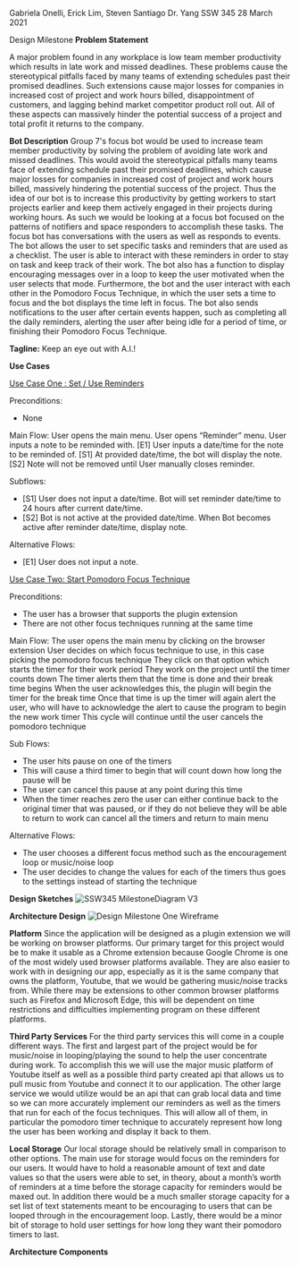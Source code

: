 Gabriela Onelli, Erick Lim, Steven Santiago 
Dr. Yang
SSW 345
28 March 2021

Design Milestone
**Problem Statement**

A major problem found in any workplace is low team member productivity which results in late work and missed deadlines. These problems cause the stereotypical pitfalls faced by many teams of extending schedules past their promised deadlines. Such extensions cause major losses for companies in increased cost of project and work hours billed, disappointment of customers, and lagging behind market competitor product roll out. All of these aspects can massively hinder the potential success of a project and total profit it returns to the company.

**Bot Description**
Group 7's focus bot would be used to increase team member productivity by solving the problem of avoiding late work and missed deadlines. This would avoid the stereotypical pitfalls many teams face of extending schedule past their promised deadlines, which cause major losses for companies in increased cost of project and work hours billed, massively hindering the potential success of the project. Thus the idea of our bot is to increase this productivity by getting workers to start projects earlier and keep them actively engaged in their projects during working hours. As such we would be looking at a focus bot focused on the patterns of notifiers and space responders to accomplish these tasks. 
The focus bot has conversations with the users as well as responds to events. The bot allows the user to set specific tasks and reminders that are used as a checklist. The user is able to interact with these reminders in order to stay on task and keep track of their work. The bot also has a function to display encouraging messages over in a loop to keep the user motivated when the user selects that mode. Furthermore, the bot and the user interact with each other in the Pomodoro Focus Technique, in which the user sets a time to focus and the bot displays the time left in focus. The bot also sends notifications to the user after certain events happen, such as completing all the daily reminders, alerting the user after being idle for a period of time, or finishing their Pomodoro Focus Technique.

**Tagline:** Keep an eye out with A.I.!

**Use Cases**

<ins>Use Case One : Set / Use Reminders</ins>

Preconditions:
* None

Main Flow:
User opens the main menu. 
User opens “Reminder” menu. 
User inputs a note to be reminded with. [E1] User inputs a date/time for the note to be reminded of. 
[S1] At provided date/time, the bot will display the note. 
[S2] Note will not be removed until User manually closes reminder.

Subflows:
* [S1] User does not input a date/time. Bot will set reminder date/time to 24 hours after current date/time.
* [S2] Bot is not active at the provided date/time. When Bot becomes active after reminder date/time, display note.

Alternative Flows:
* [E1] User does not input a note. 

	
<ins>Use Case Two: Start Pomodoro Focus Technique</ins>

Preconditions: 
* The user has a browser that supports the plugin extension
* There are not other focus techniques running at the same time

Main Flow:
The user opens the main menu by clicking on the browser extension
User decides on which focus technique to use, in this case picking the pomodoro focus technique
They click on that option which starts the timer for their work period
They work on the project until the timer counts down
The timer alerts them that the time is done and their break time begins
When the user acknowledges this, the plugin will begin the timer for the break time
Once that time is up the timer will again alert the user, who will have to acknowledge the alert to cause the program to begin the new work timer
This cycle will continue until the user cancels the pomodoro technique

Sub Flows:
* The user hits pause on one of the timers
* This will cause a third timer to begin that will count down how long the pause will be
* The user can cancel this pause at any point during this time
* When the timer reaches zero the user can either continue back to the original timer that was paused, or if they do not believe they will be able to return to work can cancel all the timers and return to main menu

Alternative Flows:
* The user chooses a different focus method such as the encouragement loop or music/noise loop
* The user decides to change the values for each of the timers thus goes to the settings instead of starting the technique

**Design Sketches**
![SSW345 MilestoneDiagram V3](https://user-images.githubusercontent.com/63609012/112729622-84c35600-8f03-11eb-8764-f862d0a6f98b.png)

**Architecture Design**
![Design Milestone One Wireframe](https://user-images.githubusercontent.com/63609012/112729603-665d5a80-8f03-11eb-8ba7-7cf71f3fdebd.png)

**Platform**
Since the application will be designed as a plugin extension we will be working on browser platforms. Our primary target for this project would be to make it usable as a Chrome extension because Google Chrome is one of the most widely used browser platforms available. They are also easier to work with in designing our app, especially as it is the same company that owns the platform, Youtube, that we would be gathering music/noise tracks from. While there may be extensions to other common browser platforms such as Firefox and Microsoft Edge, this will be dependent on time restrictions and difficulties implementing program on these different platforms.

**Third Party Services**
For the third party services this will come in a couple different ways. The first and largest part of the project would be for music/noise in looping/playing the sound to help the user concentrate during work. To accomplish this we will use the major music platform of Youtube itself as well as a possible third party created api that allows us to pull music from Youtube and connect it to our application. The other large service we would utilize would be an api that can grab local data and time so we can more accurately implement our reminders as well as the timers that run for each of the focus techniques. This will allow all of them, in particular the pomodoro timer technique to accurately represent how long the user has been working and display it back to them.

**Local Storage**
Our local storage should be relatively small in comparison to other options. The main use for storage would focus on the reminders for our users. It would have to hold a reasonable amount of text and date values so that the users were able to set, in theory, about a month’s worth of reminders at a time before the storage capacity for reminders would be maxed out. In addition there would be a much smaller storage capacity for a set list of text statements meant to be encouraging to users that can be looped through in the encouragement loop. Lastly, there would be a minor bit of storage to hold user settings for how long they want their pomodoro timers to last.

**Architecture Components**
